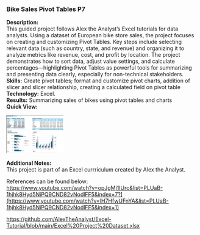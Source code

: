 ### Bike Sales Pivot Tables P7

**Description:**  
This guided project follows Alex the Analyst’s Excel tutorials for data analysts. Using a dataset of European bike store sales, the project focuses on creating and customizing Pivot Tables. Key steps include selecting relevant data (such as country, state, and revenue) and organizing it to analyze metrics like revenue, cost, and profit by location. The project demonstrates how to sort data, adjust value settings, and calculate percentages—highlighting Pivot Tables as powerful tools for summarizing and presenting data clearly, especially for non-technical stakeholders.
**Skills:** Create pivot tables; format and customize pivot charts, addition of slicer and slicer relationship, creating a calculated field on pivot table
**Technology:** Excel.  
**Results:** Summarizing sales of bikes using pivot tables and charts  
**Quick View:**  

<img src="https://github.com/mher12/Bike-Sales-Pivot-Tables-P7/blob/main/Screenshot%202025-06-02%20145613.png" width="150" height="100">

**Additional Notes:**  
This project is part of an Excel currriculum created by Alex the Analyst.  
  
References can be found below:  
<https://www.youtube.com/watch?v=opJgMj1IUrc&list=PLUaB-1hjhk8Hyd5NiPQ9CND82vNodlFF5&index=7?](https://www.youtube.com/watch?v=lH7HfwUFnYA&list=PLUaB-1hjhk8Hyd5NiPQ9CND82vNodlFF5&index=1)>  

<https://github.com/AlexTheAnalyst/Excel-Tutorial/blob/main/Excel%20Project%20Dataset.xlsx>

